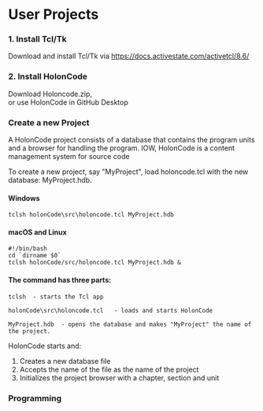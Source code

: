 # User Projects

### 1. Install Tcl/Tk

Download and install Tcl/Tk via https://docs.activestate.com/activetcl/8.6/

### 2. Install HolonCode
Download Holoncode.zip, <br> 
or use HolonCode in GitHub Desktop

### Create a new Project

A HolonCode project consists of a database that contains the program units and a browser for handling the program. 
IOW, HolonCode is a content management system for source code

To create a new project, say "MyProject", load holoncode.tcl with the new database: MyProject.hdb. 

#### Windows

```
tclsh holonCode\src\holoncode.tcl MyProject.hdb
````
#### macOS and Linux

````
#!/bin/bash 
cd `dirname $0` 
tclsh holonCode/src/holoncode.tcl MyProject.hdb &
````

#### The command has three parts:

````
tclsh  - starts the Tcl app     

holonCode\src\holoncode.tcl   - loads and starts HolonCode

MyProject.hdb  - opens the database and makes "MyProject" the name of the project.
````

HolonCode starts and:

1. Creates a new database file
2. Accepts the name of the file as the name of the project
3. Initializes the project browser with a chapter, section and unit

### Programming

